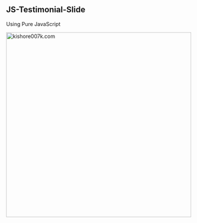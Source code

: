 ## JS-Testimonial-Slide

<p>Using Pure JavaScript</p>

<img align="left" alt="kishore007k.com" width="500px" src="https://user-images.githubusercontent.com/34863222/89157752-a5145e00-d58a-11ea-877c-4b4509d967ba.gif" />
